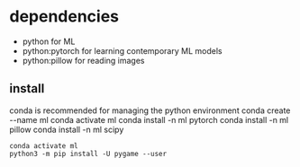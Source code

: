 # dependencies
* python             for ML
* python:pytorch     for learning contemporary ML models
* python:pillow      for reading images
## install
conda is recommended for managing the python environment
    conda create --name ml
    conda activate ml
    conda install -n ml pytorch
    conda install -n ml pillow
    conda install -n ml scipy
    
    conda activate ml
    python3 -m pip install -U pygame --user